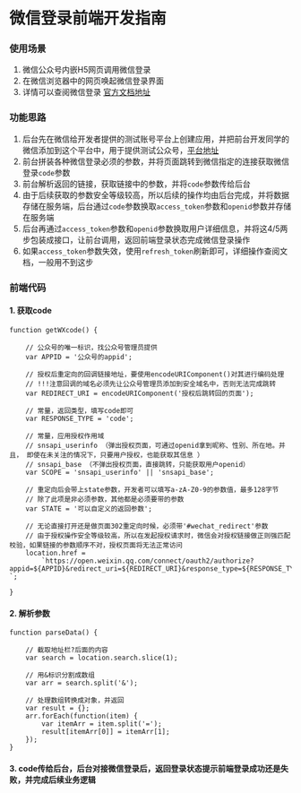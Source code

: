 # 微信登录前端开发指南

### 使用场景
1. 微信公众号内嵌H5网页调用微信登录  
2. 在微信浏览器中的网页唤起微信登录界面  
3. 详情可以查阅微信登录 [官方文档地址](https://developers.weixin.qq.com/doc/offiaccount/OA_Web_Apps/Wechat_webpage_authorization.html)

### 功能思路
1. 后台先在微信给开发者提供的测试账号平台上创建应用，并把前台开发同学的微信添加到这个平台中，用于提供测试公众号，[平台地址](https://mp.weixin.qq.com/debug/cgi-bin/sandboxinfo?action=showinfo&t=sandbox/index)  
2. 前台拼装各种微信登录必须的参数，并将页面跳转到微信指定的连接获取微信登录`code`参数  
3. 前台解析返回的链接，获取链接中的参数，并将`code`参数传给后台  
4. 由于后续获取的参数安全等级较高，所以后续的操作均由后台完成，并将数据存储在服务端，后台通过`code`参数换取`access_token`参数和`openid`参数并存储在服务端  
5. 后台再通过`access_token`参数和`openid`参数换取用户详细信息，并将这4/5两步包装成接口，让前台调用，返回前端登录状态完成微信登录操作  
6. 如果`access_token`参数失效，使用`refresh_token`刷新即可，详细操作查阅文档，一般用不到这步  

### 前端代码

#### 1. 获取code
```
function getWXcode() {
	
	// 公众号的唯一标识，找公众号管理员提供
	var APPID = '公众号的appid';
	
	// 授权后重定向的回调链接地址，要使用encodeURIComponent()对其进行编码处理
	// !!!注意回调的域名必须先让公众号管理员添加到安全域名中，否则无法完成跳转
	var REDIRECT_URI = encodeURIComponent('授权后跳转回的页面');
	
	// 常量，返回类型，填写code即可
	var RESPONSE_TYPE = 'code';
	
	// 常量，应用授权作用域
	// snsapi_userinfo （弹出授权页面，可通过openid拿到昵称、性别、所在地。并且， 即使在未关注的情况下，只要用户授权，也能获取其信息 ）
	// snsapi_base （不弹出授权页面，直接跳转，只能获取用户openid）
	var SCOPE = 'snsapi_userinfo' || 'snsapi_base';
	
	// 重定向后会带上state参数，开发者可以填写a-zA-Z0-9的参数值，最多128字节
	// 除了此项是非必须参数，其他都是必须要带的参数
	var STATE = '可以自定义的返回参数';
	
	// 无论直接打开还是做页面302重定向时候，必须带'#wechat_redirect'参数
	// 由于授权操作安全等级较高，所以在发起授权请求时，微信会对授权链接做正则强匹配校验，如果链接的参数顺序不对，授权页面将无法正常访问
	location.href =
		`https://open.weixin.qq.com/connect/oauth2/authorize?appid=${APPID}&redirect_uri=${REDIRECT_URI}&response_type=${RESPONSE_TYPE}&scope=${SCOPE}&state=STATE#wechat_redirect `;

}
```

#### 2. 解析参数

```
function parseData() {
	
	// 截取地址栏?后面的内容
	var search = location.search.slice(1);
	
	// 用&标识分割成数组
	var arr = search.split('&');
	
	// 处理数组转换成对象，并返回
	var result = {};
	arr.forEach(function(item) {
		var itemArr = item.split('=');
		result[itemArr[0]] = itemArr[1];
	});
}
```

#### 3. code传给后台，后台对接微信登录后，返回登录状态提示前端登录成功还是失败，并完成后续业务逻辑